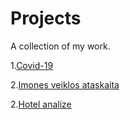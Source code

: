 # Projects
A collection of my work.

1.[Covid-19](https://github.com/Inga1973/project2/blob/master/Covid-19.pbix)

2.[Imones veiklos ataskaita](https://github.com/Inga1973/project2/blob/master/Imones%20veiklos%20ataskaita.pbix)

2.[Hotel analize](https://github.com/Inga1973/Projects/blob/main/hotel%20analize.ipynb)
